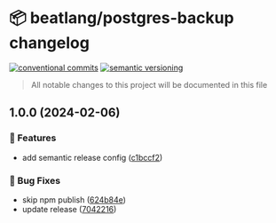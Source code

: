 # 📦 beatlang/postgres-backup changelog

[![conventional commits](https://img.shields.io/badge/conventional%20commits-1.0.0-yellow.svg)](https://conventionalcommits.org)
[![semantic versioning](https://img.shields.io/badge/semantic%20versioning-2.0.0-green.svg)](https://semver.org)

> All notable changes to this project will be documented in this file

## 1.0.0 (2024-02-06)


### 🍕 Features

* add semantic release config ([c1bccf2](https://github.com/beatlang/postgres-backup/commit/c1bccf2cdaa4557127e594eba739efba97afd491))


### 🐛 Bug Fixes

* skip npm publish ([624b84e](https://github.com/beatlang/postgres-backup/commit/624b84e6bfa7444bbfaf0243f7f0d8d81d8124fc))
* update release ([7042216](https://github.com/beatlang/postgres-backup/commit/70422165db4daf5d433157f135e5a6b58ad94f74))
